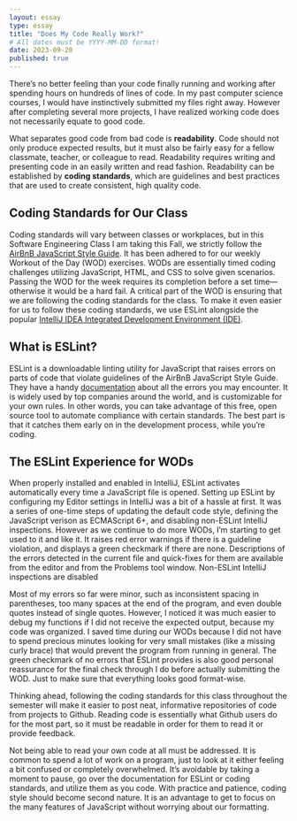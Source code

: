 ```yaml
---
layout: essay
type: essay
title: "Does My Code Really Work?"
# All dates must be YYYY-MM-DD format!
date: 2023-09-20
published: true
---
```


There’s no better feeling than your code finally running and working after spending hours on hundreds of lines of code. In my past computer science courses, I would have instinctively submitted my files right away. However after completing several more projects, I have realized  working code does not necessarily equate to good code.

What separates good code from bad code is __readability__. Code should not only produce expected results, but it must also be fairly easy for a fellow classmate, teacher, or colleague to read. Readability requires writing and presenting code in an easily written and read fashion. Readability can be established by __coding standards__, which are guidelines and best practices that are used to create consistent, high quality code.  

## Coding Standards for Our Class

Coding standards will vary between classes or workplaces, but in this Software Engineering Class I am taking this Fall, we strictly follow the [AirBnB JavaScript Style Guide](https://github.com/airbnb/javascript). It has been adhered to for our weekly Workout of the Day (WOD) exercises. WODs are essentially timed coding challenges utilizing JavaScript, HTML, and CSS to solve given scenarios. Passing the WOD for the week requires its completion before a set time—otherwise it would be a hard fail. A critical part of the WOD is ensuring that we are following the coding standards for the class. To make it even easier for us to follow these coding standards, we use ESLint alongside the popular [IntelliJ IDEA Integrated Development Environment (IDE)](https://www.jetbrains.com/idea/). 

## What is ESLint?

ESLint is a downloadable linting utility for JavaScript that raises errors on parts of code that violate guidelines of the AirBnB JavaScript Style Guide. They have a handy [documentation](https://eslint.org/docs/latest/rules/) about all the errors you may encounter. It is widely used by top companies around the world, and is customizable for your own rules. In other words, you can take advantage of this free, open source tool to automate compliance with certain standards. The best part is that it catches them early on in the development process, while you’re coding.

## The ESLint Experience for WODs

When properly installed and enabled in IntelliJ, ESLint activates automatically every time a JavaScript file is opened. Setting up ESLint by configuring my Editor settings in IntelliJ was a bit of a hassle at first. It was a series of one-time steps of updating the default code style, defining the JavaScript verison as ECMAScript 6+, and disabling non-ESLint IntelliJ inspections. However as we continue to do more WODs, I’m starting to get used to it and like it. It raises red error warnings if there is a guideline violation, and displays a green checkmark if there are none. Descriptions of the errors detected in the current file and quick-fixes for them are available from the editor and from the Problems tool window. Non-ESLint IntelliJ inspections are disabled

Most of my errors so far were minor, such as inconsistent spacing in parentheses, too many spaces at the end of the program, and even double quotes instead of single quotes. However, I noticed it was much easier to debug my functions if I did not receive the expected output, because my code was organized. I saved time during our WODs because I did not have to spend precious minutes looking for very small mistakes (like a missing curly brace) that would prevent the program from running in general. The green checkmark of no errors that ESLint provides is also good personal reassurance for the final check through I do before actually submitting the WOD. Just to make sure that everything looks good format-wise.

Thinking ahead, following the coding standards for this class throughout the semester will make it easier to post neat, informative repositories of code from projects to Github. Reading code is essentially what Github users do for the most part, so it must be readable in order for them to read it or provide feedback. 

Not being able to read your own code at all must be addressed. It is common to spend a lot of work on a program, just to look at it either feeling a bit confused or completely overwhelmed. It’s avoidable by taking a moment to pause, go over the documentation for ESLint or coding standards, and utilize them as you code. With practice and patience, coding style should become second nature. It is an advantage to get to focus on the many features of JavaScript without worrying about our formatting. 
